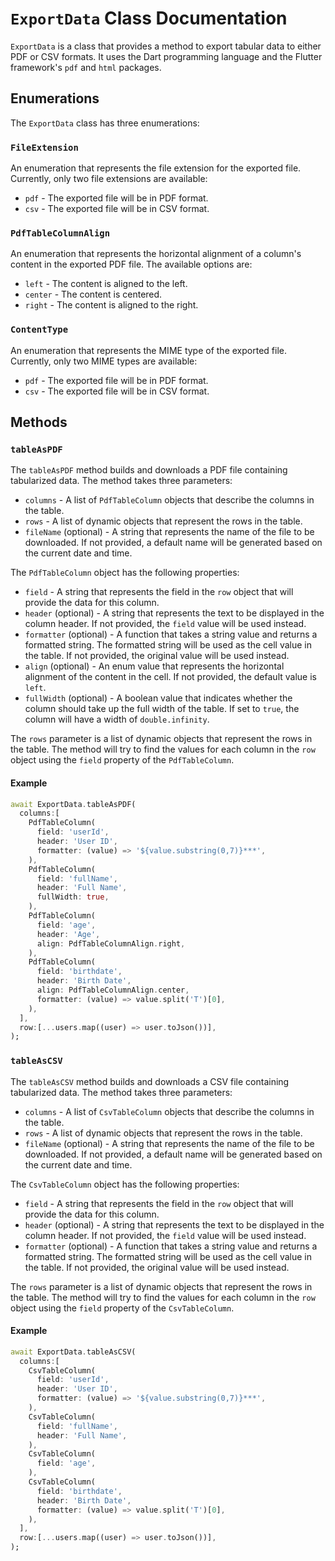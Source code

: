 # `ExportData` Class Documentation

`ExportData` is a class that provides a method to export tabular data to either PDF or CSV formats. It uses the Dart programming language and the Flutter framework's `pdf` and `html` packages.

## Enumerations

The `ExportData` class has three enumerations:

### `FileExtension`

An enumeration that represents the file extension for the exported file. Currently, only two file extensions are available:

- `pdf` - The exported file will be in PDF format.
- `csv` - The exported file will be in CSV format.

### `PdfTableColumnAlign`

An enumeration that represents the horizontal alignment of a column's content in the exported PDF file. The available options are:

- `left` - The content is aligned to the left.
- `center` - The content is centered.
- `right` - The content is aligned to the right.

### `ContentType`

An enumeration that represents the MIME type of the exported file. Currently, only two MIME types are available:

- `pdf` - The exported file will be in PDF format.
- `csv` - The exported file will be in CSV format.

## Methods

### `tableAsPDF`

The `tableAsPDF` method builds and downloads a PDF file containing tabularized data. The method takes three parameters:

- `columns` - A list of `PdfTableColumn` objects that describe the columns in the table.
- `rows` - A list of dynamic objects that represent the rows in the table.
- `fileName` (optional) - A string that represents the name of the file to be downloaded. If not provided, a default name will be generated based on the current date and time.

The `PdfTableColumn` object has the following properties:

- `field` - A string that represents the field in the `row` object that will provide the data for this column.
- `header` (optional) - A string that represents the text to be displayed in the column header. If not provided, the `field` value will be used instead.
- `formatter` (optional) - A function that takes a string value and returns a formatted string. The formatted string will be used as the cell value in the table. If not provided, the original value will be used instead.
- `align` (optional) - An enum value that represents the horizontal alignment of the content in the cell. If not provided, the default value is `left`.
- `fullWidth` (optional) - A boolean value that indicates whether the column should take up the full width of the table. If set to `true`, the column will have a width of `double.infinity`.

The `rows` parameter is a list of dynamic objects that represent the rows in the table. The method will try to find the values for each column in the `row` object using the `field` property of the `PdfTableColumn`.

#### Example

```dart
await ExportData.tableAsPDF(
  columns:[
    PdfTableColumn(
      field: 'userId',
      header: 'User ID',
      formatter: (value) => '${value.substring(0,7)}***',
    ),
    PdfTableColumn(
      field: 'fullName',
      header: 'Full Name',
      fullWidth: true,
    ),
    PdfTableColumn(
      field: 'age',
      header: 'Age',
      align: PdfTableColumnAlign.right,
    ),
    PdfTableColumn(
      field: 'birthdate',
      header: 'Birth Date',
      align: PdfTableColumnAlign.center,
      formatter: (value) => value.split('T')[0],
    ),
  ],
  row:[...users.map((user) => user.toJson())],
);
```

### `tableAsCSV`

The `tableAsCSV` method builds and downloads a CSV file containing tabularized data. The method takes three parameters:

- `columns` - A list of `CsvTableColumn` objects that describe the columns in the table.
- `rows` - A list of dynamic objects that represent the rows in the table.
- `fileName` (optional) - A string that represents the name of the file to be downloaded. If not provided, a default name will be generated based on the current date and time.

The `CsvTableColumn` object has the following properties:

- `field` - A string that represents the field in the `row` object that will provide the data for this column.
- `header` (optional) - A string that represents the text to be displayed in the column header. If not provided, the `field` value will be used instead.
- `formatter` (optional) - A function that takes a string value and returns a formatted string. The formatted string will be used as the cell value in the table. If not provided, the original value will be used instead.

The `rows` parameter is a list of dynamic objects that represent the rows in the table. The method will try to find the values for each column in the `row` object using the `field` property of the `CsvTableColumn`.

#### Example

```dart
await ExportData.tableAsCSV(
  columns:[
    CsvTableColumn(
      field: 'userId',
      header: 'User ID',
      formatter: (value) => '${value.substring(0,7)}***',
    ),
    CsvTableColumn(
      field: 'fullName',
      header: 'Full Name',
    ),
    CsvTableColumn(
      field: 'age',
    ),
    CsvTableColumn(
      field: 'birthdate',
      header: 'Birth Date',
      formatter: (value) => value.split('T')[0],
    ),
  ],
  row:[...users.map((user) => user.toJson())],
);
```
